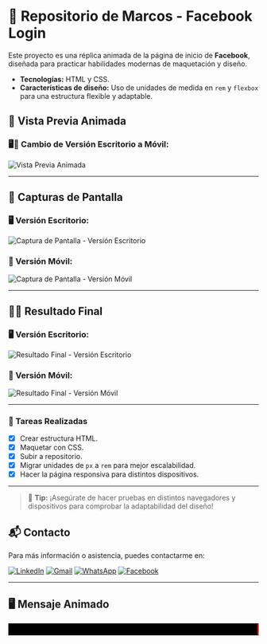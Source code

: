 # 📂 Repositorio de Marcos - Facebook Login

Este proyecto es una réplica animada de la página de inicio de **Facebook**, diseñada para practicar habilidades modernas de maquetación y diseño.

- **Tecnologías:** HTML y CSS.
- **Características de diseño:** Uso de unidades de medida en `rem` y `flexbox` para una estructura flexible y adaptable.

## 🎥 Vista Previa Animada

### 🖥️📱 Cambio de Versión Escritorio a Móvil:

![Vista Previa Animada](https://user-images.githubusercontent.com/your-username/animated-preview.gif)

---

## 📸 Capturas de Pantalla

### 🖥️ Versión Escritorio:

![Captura de Pantalla - Versión Escritorio](https://user-images.githubusercontent.com/53755601/190406273-77e1a7b8-476f-4f31-a5e0-7cd786a8a5c7.png)

### 📱 Versión Móvil:

![Captura de Pantalla - Versión Móvil](https://user-images.githubusercontent.com/53755601/190869131-85e07b22-3c78-43b2-bb09-d8ca2b7d8610.png)

---

## 👨‍💻 Resultado Final

### 🖥️ Versión Escritorio:

![Resultado Final - Versión Escritorio](https://user-images.githubusercontent.com/53755601/190410409-9ab3830d-a36c-4de3-8afc-7c153872af57.png)

### 📱 Versión Móvil:

![Resultado Final - Versión Móvil](https://user-images.githubusercontent.com/53755601/190868908-2f5c4a2e-646d-4920-b12b-91f370ff0c39.png)

---

### 📝 Tareas Realizadas

- [x] Crear estructura HTML.
- [x] Maquetar con CSS.
- [x] Subir a repositorio.
- [x] Migrar unidades de `px` a `rem` para mejor escalabilidad.
- [x] Hacer la página responsiva para distintos dispositivos.

---

> 🎉 **Tip:** ¡Asegúrate de hacer pruebas en distintos navegadores y dispositivos para comprobar la adaptabilidad del diseño!
## 📬 Contacto

Para más información o asistencia, puedes contactarme en:

[![LinkedIn](https://img.shields.io/badge/-LinkedIn-blue?style=for-the-badge&logo=linkedin)](https://linkedin.com/in/tu_usuario)
[![Gmail](https://img.shields.io/badge/-Gmail-red?style=for-the-badge&logo=gmail&logoColor=white)](mailto:tu_correo@gmail.com)
[![WhatsApp](https://img.shields.io/badge/-WhatsApp-green?style=for-the-badge&logo=whatsapp)](https://wa.me/tu_numero)
[![Facebook](https://img.shields.io/badge/-Facebook-blue?style=for-the-badge&logo=facebook)](https://facebook.com/tu_usuario)

---

## 🖥️ Mensaje Animado

<marquee behavior="scroll" direction="left" scrollamount="10" bgcolor="#000000" style="color: #ff0000; font-size: 20px; font-weight: bold;">
  🚀 ¡Explora mis proyectos y colaboremos juntos! 🚀
</marquee>



